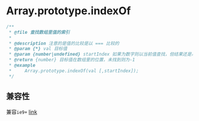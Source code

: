# Array.prototype.indexOf

```js
/**
 * @file 查找数组里值的索引
 *
 * @description 注意的是值的比较是以 === 比较的
 * @param {*} val 目标值
 * @param {number|undefined} startIndex 如果为数字则以当前值查找，但结果还是以下标为0开始的索引
 * @return {number} 目标值在数组里的位置，未找到则为-1
 * @example
 *     Array.prototype.indexOf(val [,startIndex]);
 */
```

## 兼容性

兼容`ie9+` [link](http://kangax.github.io/compat-table/es5/#test-Array.prototype.indexOf)
